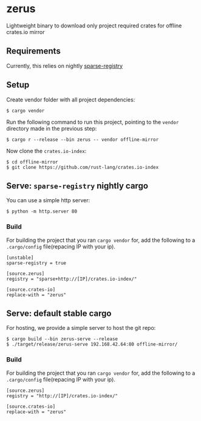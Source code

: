 # zerus

Lightweight binary to download only project required crates for offline crates.io mirror
## Requirements
Currently, this relies on nightly [sparse-registry](https://blog.rust-lang.org/2022/06/22/sparse-registry-testing.html)

## Setup
Create vendor folder with all project dependencies:
```
$ cargo vendor
```

Run the following command to run this project, pointing to the `vendor` directory made in the previous step:
```
$ cargo r --release --bin zerus -- vendor offline-mirror
```

Now clone the `crates.io-index`:
```
$ cd offline-mirror
$ git clone https://github.com/rust-lang/crates.io-index
```

## Serve: `sparse-registry` nightly cargo
You can use a simple http server:
```
$ python -m http.server 80
```

### Build
For building the project that you ran `cargo vendor` for, add the following to a `.cargo/config` file(repacing IP with your ip).
```
[unstable]
sparse-registry = true

[source.zerus]
registry = "sparse+http://[IP]/crates.io-index/"

[source.crates-io]
replace-with = "zerus"
```

## Serve: default stable cargo
For hosting, we provide a simple server to host the git repo:
```
$ cargo build --bin zerus-serve --release
$ ./target/release/zerus-serve 192.168.42.64:80 offline-mirror/
```

### Build
For building the project that you ran `cargo vendor` for, add the following to a `.cargo/config` file(repacing IP with your ip).
```
[source.zerus]
registry = "http://[IP]/crates.io-index/"

[source.crates-io]
replace-with = "zerus"
```
